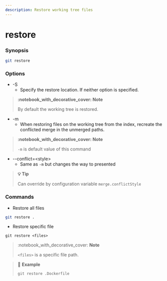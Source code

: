 ```yaml
---
description: Restore working tree files
---
```


# restore

### Synopsis

```bash
git restore
```

### Options

* \-S
  * Specify the restore location. If neither option is specified.

> ****:notebook\_with\_decorative\_cover:** Note**
>
> By default the working tree is restored.

* \-m
  * When restoring files on the working tree from the index, recreate the conflicted merge in the unmerged paths.

> ****:notebook\_with\_decorative\_cover:** Note**
>
> `-m` is default value of this command

* \--conflict=\<style>
  * Same as `-m` but changes the way to presented

> ****:bulb:** Tip**
>
> Can override by configuration variable `merge.conflictStyle`

### Commands

* Restore all files

```bash
git restore .
```

* Restore specific file

```
git restore <files>
```

> :notebook\_with\_decorative\_cover: **Note**
>
> `<files>` is a specific file path.

> :pencil: **Example**
>
> ```
> git restore .Dockerfile
> ```
